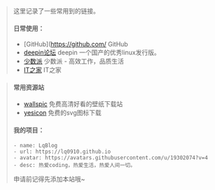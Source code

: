 > 这里记录了一些常用到的链接。
> 
> #### 日常使用：
> * [GitHub](https://github.com/ GitHub
> * [deepin论坛](https://bbs.deepin.org) deepin 一个国产的优秀linux发行版。
> * [少数派](https://sspai.com/) 少数派 - 高效工作，品质生活
> * [IT之家](https://it.ithome.com/) IT之家

> 
> #### 常用资源站
> * [wallspic](https://wallspic.com/cn/album)   免费高清好看的壁纸下载站
>* [yesicon](https://yesicon.app/logos) 免费的svg图标下载
> 
> #### 我的项目：
> 
> 
> ```
> - name: LqBlog
> - url: https://lq0910.github.io
> - avatar: https://avatars.githubusercontent.com/u/19302074?v=4
> - desc: 热爱coding，热爱生活，热爱人间一切。
> ```
> 
> 申请前记得先添加本站哦~

